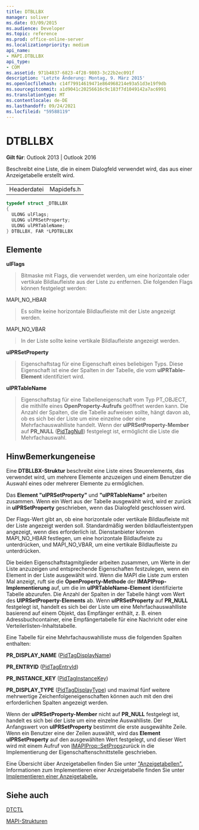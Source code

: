 ```yaml
---
title: DTBLLBX
manager: soliver
ms.date: 03/09/2015
ms.audience: Developer
ms.topic: reference
ms.prod: office-online-server
ms.localizationpriority: medium
api_name:
- MAPI.DTBLLBX
api_type:
- COM
ms.assetid: 971b4837-6823-4f28-9803-3c22b2ec091f
description: 'Letzte Änderung: Montag, 9. März 2015'
ms.openlocfilehash: c14f79914619471e864968214e93a51d3e19f9db
ms.sourcegitcommit: a1d9041c20256616c9c183f7d1049142a7ac6991
ms.translationtype: MT
ms.contentlocale: de-DE
ms.lasthandoff: 09/24/2021
ms.locfileid: "59588119"
---
```

# <a name="dtbllbx"></a>DTBLLBX

  
  
**Gilt für**: Outlook 2013 | Outlook 2016 
  
Beschreibt eine Liste, die in einem Dialogfeld verwendet wird, das aus einer Anzeigetabelle erstellt wird.
  
|||
|:-----|:-----|
|Headerdatei  <br/> |Mapidefs.h  <br/> |
   
```cpp
typedef struct _DTBLLBX
{
  ULONG ulFlags;
  ULONG ulPRSetProperty;
  ULONG ulPRTableName;
} DTBLLBX, FAR *LPDTBLLBX

```

## <a name="members"></a>Elemente

 **ulFlags**
  
> Bitmaske mit Flags, die verwendet werden, um eine horizontale oder vertikale Bildlaufleiste aus der Liste zu entfernen. Die folgenden Flags können festgelegt werden:
    
MAPI_NO_HBAR 
  
> Es sollte keine horizontale Bildlaufleiste mit der Liste angezeigt werden.
    
MAPI_NO_VBAR 
  
> In der Liste sollte keine vertikale Bildlaufleiste angezeigt werden.
    
 **ulPRSetProperty**
  
> Eigenschaftstag für eine Eigenschaft eines beliebigen Typs. Diese Eigenschaft ist eine der Spalten in der Tabelle, die vom **ulPRTable-Element** identifiziert wird. 
    
 **ulPRTableName**
  
> Eigenschaftstag für eine Tabelleneigenschaft vom Typ PT_OBJECT, die mithilfe eines **OpenProperty-Aufrufs** geöffnet werden kann. Die Anzahl der Spalten, die die Tabelle aufweisen sollte, hängt davon ab, ob es sich bei der Liste um eine einzelne oder eine Mehrfachauswahlliste handelt. Wenn der **ulPRSetProperty-Member** auf **PR_NULL** ([PidTagNull](pidtagnull-canonical-property.md)) festgelegt ist, ermöglicht die Liste die Mehrfachauswahl.
    
## <a name="remarks"></a>HinwBemerkungeneise

Eine **DTBLLBX-Struktur** beschreibt eine Liste eines Steuerelements, das verwendet wird, um mehrere Elemente anzuzeigen und einem Benutzer die Auswahl eines oder mehrerer Elemente zu ermöglichen. 
  
Das **Element "ulPRSetProperty"** und **"ulPRTableName"** arbeiten zusammen. Wenn ein Wert aus der Tabelle ausgewählt wird, wird er zurück in **ulPRSetProperty** geschrieben, wenn das Dialogfeld geschlossen wird. 
  
Der Flags-Wert gibt an, ob eine horizontale oder vertikale Bildlaufleiste mit der Liste angezeigt werden soll. Standardmäßig werden bildlaufleistentypen angezeigt, wenn dies erforderlich ist. Dienstanbieter können MAPI_NO_HBAR festlegen, um eine horizontale Bildlaufleiste zu unterdrücken, und MAPI_NO_VBAR, um eine vertikale Bildlaufleiste zu unterdrücken. 
  
Die beiden Eigenschaftstagmitglieder arbeiten zusammen, um Werte in der Liste anzuzeigen und entsprechende Eigenschaften festzulegen, wenn ein Element in der Liste ausgewählt wird. Wenn die MAPI die Liste zum ersten Mal anzeigt, ruft sie die **OpenProperty-Methode** der **IMAPIProp-Implementierung** auf, um die im **ulPRTableName-Element** identifizierte Tabelle abzurufen. Die Anzahl der Spalten in der Tabelle hängt vom Wert des **UlPRSetProperty-Elements** ab. Wenn **ulPRSetProperty** auf **PR_NULL** festgelegt ist, handelt es sich bei der Liste um eine Mehrfachauswahlliste basierend auf einem Objekt, das Empfänger enthält, z. B. einen Adressbuchcontainer, eine Empfängertabelle für eine Nachricht oder eine Verteilerlisten-Inhaltstabelle. 
  
Eine Tabelle für eine Mehrfachauswahlliste muss die folgenden Spalten enthalten:
  
 **PR_DISPLAY_NAME** ([PidTagDisplayName](pidtagdisplayname-canonical-property.md))
  
 **PR_ENTRYID** ([PidTagEntryId](pidtagentryid-canonical-property.md))
  
 **PR_INSTANCE_KEY** ([PidTagInstanceKey](pidtaginstancekey-canonical-property.md))
  
 **PR_DISPLAY_TYPE** ([PidTagDisplayType](pidtagdisplaytype-canonical-property.md)) und maximal fünf weitere mehrwertige Zeichenfolgeneigenschaften können auch mit den drei erforderlichen Spalten angezeigt werden. 
  
Wenn der **ulPRSetProperty-Member** nicht auf **PR_NULL** festgelegt ist, handelt es sich bei der Liste um eine einzelne Auswahlliste. Der Anfangswert von **ulPRSetProperty** bestimmt die erste ausgewählte Zeile. Wenn ein Benutzer eine der Zeilen auswählt, wird das **Element ulPRSetProperty** auf den ausgewählten Wert festgelegt, und dieser Wert wird mit einem Aufruf von [IMAPIProp::SetProps](imapiprop-setprops.md)zurück in die Implementierung der Eigenschaftenschnittstelle geschrieben. 
  
Eine Übersicht über Anzeigetabellen finden Sie unter ["Anzeigetabellen".](display-tables.md) Informationen zum Implementieren einer Anzeigetabelle finden Sie unter [Implementieren einer Anzeigetabelle.](display-table-implementation.md)
  
## <a name="see-also"></a>Siehe auch



[DTCTL](dtctl.md)


[MAPI-Strukturen](mapi-structures.md)

